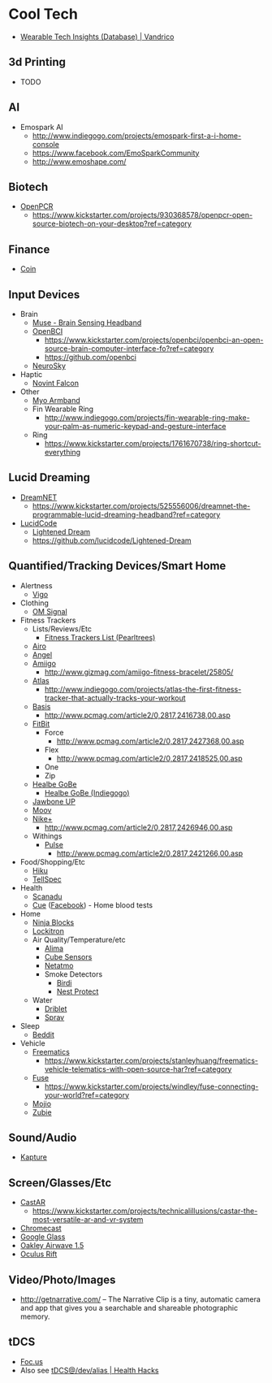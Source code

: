 # Cool Tech

* [Wearable Tech Insights (Database) | Vandrico](http://vandrico.com/database)

## 3d Printing

* TODO

## AI

* Emospark AI
  * http://www.indiegogo.com/projects/emospark-first-a-i-home-console
  * https://www.facebook.com/EmoSparkCommunity
  * http://www.emoshape.com/

## Biotech

* [OpenPCR](http://openpcr.org/)
  * https://www.kickstarter.com/projects/930368578/openpcr-open-source-biotech-on-your-desktop?ref=category

## Finance

* [Coin](https://onlycoin.com/)

## Input Devices

* Brain
  * [Muse - Brain Sensing Headband](http://www.interaxon.ca/muse/)
  * [OpenBCI](http://www.openbci.com/)
    * https://www.kickstarter.com/projects/openbci/openbci-an-open-source-brain-computer-interface-fo?ref=category
    * https://github.com/openbci
  * [NeuroSky](http://neurosky.com/products-markets/eeg-biosensors/hardware/)
* Haptic
  * [Novint Falcon](http://www.novint.com/index.php/novintfalcon)
* Other
  * [Myo Armband](https://www.thalmic.com/en/myo/)
  * Fin Wearable Ring
    * http://www.indiegogo.com/projects/fin-wearable-ring-make-your-palm-as-numeric-keypad-and-gesture-interface
  * Ring
    * https://www.kickstarter.com/projects/1761670738/ring-shortcut-everything

## Lucid Dreaming

* [DreamNET]()
  * https://www.kickstarter.com/projects/525556006/dreamnet-the-programmable-lucid-dreaming-headband?ref=category
* [LucidCode](http://lucidcode.com/)
  * [Lightened Dream](http://lucidcode.com/LightenedDream/)
  * https://github.com/lucidcode/Lightened-Dream

## Quantified/Tracking Devices/Smart Home

* Alertness
  * [Vigo](http://wearvigo.com/)
* Clothing
  * [OM Signal](http://www.omsignal.com/)
* Fitness Trackers
  * Lists/Reviews/Etc
    * [Fitness Trackers List (Pearltrees)](http://www.pearltrees.com/alias1/trackers-data-gatherers-etc/id5951357)
  * [Airo](http://www.getairo.com/)
  * [Angel](http://www.angelsensor.com/)
  * [Amiigo](https://amiigo.com/)
    * http://www.gizmag.com/amiigo-fitness-bracelet/25805/
  * [Atlas](http://atlaswearables.com/)
    * http://www.indiegogo.com/projects/atlas-the-first-fitness-tracker-that-actually-tracks-your-workout
  * [Basis](http://www.mybasis.com/)
    * http://www.pcmag.com/article2/0,2817,2416738,00.asp
  * [FitBit](https://www.fitbit.com/au)
    * Force
      * http://www.pcmag.com/article2/0,2817,2427368,00.asp
    * Flex
      * http://www.pcmag.com/article2/0,2817,2418525,00.asp
    * One
    * Zip
  * [Healbe GoBe](http://healbe.com/)
    * [Healbe GoBe (Indiegogo)](http://www.indiegogo.com/projects/healbe-gobe-the-only-way-to-automatically-measure-calorie-intake)
  * [Jawbone UP](https://jawbone.com/up#up24)
  * [Moov](http://preorder.moov.cc/)
  * [Nike+](https://secure-nikeplus.nike.com/plus/)
    * http://www.pcmag.com/article2/0,2817,2426946,00.asp
  * Withings
    * [Pulse](http://www.withings.com/pulse)
      * http://www.pcmag.com/article2/0,2817,2421266,00.asp
* Food/Shopping/Etc
  * [Hiku](http://hiku.us/)
  * [TellSpec](http://tellspec.com/)
* Health
  * [Scanadu](http://www.scanadu.com/)
  * [Cue](https://cue.me/) ([Facebook](https://www.facebook.com/CueHealth)) - Home blood tests
* Home
  * [Ninja Blocks](http://ninjablocks.com/pages/home)
  * [Lockitron](https://lockitron.com/)
  * Air Quality/Temperature/etc
    * [Alima](http://www.airboxlab.com/)
    * [Cube Sensors](http://cubesensors.com/)
    * [Netatmo](http://www.netatmo.com/)
    * Smoke Detectors
      * [Birdi](http://getbirdi.com/)
      * [Nest Protect](https://store.nest.com/product/smoke-co-alarm/)
  * Water
    * [Driblet](http://driblet.co/)
    * [Sprav](http://www.sprav.com/)
* Sleep
  * [Beddit](http://www.beddit.com/)
* Vehicle
  * [Freematics](http://arduinodev.com/freematics/)
    * https://www.kickstarter.com/projects/stanleyhuang/freematics-vehicle-telematics-with-open-source-har?ref=category
  * [Fuse](http://joinfuse.com/)
    * https://www.kickstarter.com/projects/windley/fuse-connecting-your-world?ref=category
  * [Mojio](http://www.moj.io/)
  * [Zubie](http://zubie.co/)

## Sound/Audio

* [Kapture](https://kaptureaudio.com/)

## Screen/Glasses/Etc

* [CastAR](http://technicalillusions.com/castar/)
  * https://www.kickstarter.com/projects/technicalillusions/castar-the-most-versatile-ar-and-vr-system
* [Chromecast](http://www.google.com.au/intl/en/chrome/devices/chromecast/)
* [Google Glass](http://www.google.com/glass/start/)
* [Oakley Airwave 1.5](http://www.oakley.com/products/7283/28220)
* [Oculus Rift](http://www.oculusvr.com/)

## Video/Photo/Images

* http://getnarrative.com/ &ndash; The Narrative Clip is a tiny, automatic camera and app that gives you a searchable and shareable photographic memory.

## tDCS

* [Foc.us](http://www.foc.us/)
* Also see [tDCS@/dev/alias | Health Hacks](http://isitbulletproof.info/#!tech/tdcs.md)
